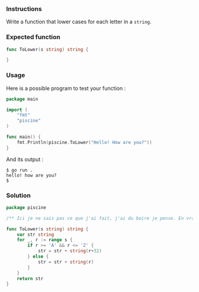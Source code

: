### Instructions

Write a function that lower cases for each letter in a `string`.

### Expected function

```go
func ToLower(s string) string {

}
```

### Usage

Here is a possible program to test your function :

```go
package main

import (
	"fmt"
	"piscine"
)

func main() {
	fmt.Println(piscine.ToLower("Hello! How are you?"))
}
```

And its output :

```console
$ go run .
hello! how are you?
$
```

### Solution

```go
package piscine

/** Ici je ne sais pas ce que j'ai fait, j'ai du boire je pense. En vrai, il a juste à faire +32 au lieu de -32 dès qu'il voit une majuscule. */

func ToLower(s string) string {
	var str string
	for _, r := range s {
		if r >= 'A' && r <= 'Z' {
			str = str + string(r+32)
		} else {
			str = str + string(r)
		}
	}
	return str
}
```
